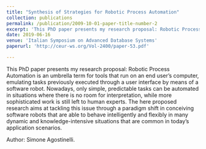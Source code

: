 ```yaml
---
title: "Synthesis of Strategies for Robotic Process Automation"
collection: publications
permalink: /publication/2009-10-01-paper-title-number-2
excerpt: 'This PhD paper presents my research proposal: Robotic Process Automation is an umbrella term for tools that run on an end user’s computer, emulating tasks previously executed through a user interface by means of a software robot. Nowadays, only simple, predictable tasks can be automated in situations where there is no room for interpretation, while more sophisticated work is still left to human experts. The here proposed research aims at tackling this issue through a paradigm shift in conceiving software robots that are able to  behave  intelligently  and  flexibly  in  many  dynamic  and  knowledge-intensive situations that are common in today’s application scenarios.'
date: 2019-06-16
venue: 'Italian Symposium on Advanced Database Systems'
paperurl: 'http://ceur-ws.org/Vol-2400/paper-53.pdf'

---
```

This PhD paper presents my research proposal: Robotic Process Automation is an umbrella term for tools that run on an end user’s computer, emulating tasks previously executed through a user interface by means of a software robot. Nowadays, only simple, predictable tasks can be automated in situations where there is no room for interpretation, while more sophisticated work is still left to human experts. The here proposed research aims at tackling this issue through a paradigm shift in conceiving software robots that are able to  behave  intelligently  and  flexibly  in  many  dynamic  and  knowledge-intensive situations that are common in today’s application scenarios.

Author: Simone Agostinelli.
